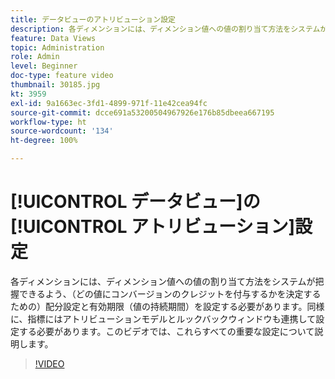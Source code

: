 ```yaml
---
title: データビューのアトリビューション設定
description: 各ディメンションには、ディメンション値への値の割り当て方法をシステムが把握できるよう、（どの値にコンバージョンのクレジットを付与するかを決定するための）配分設定と有効期限（値の持続期間）を設定する必要があります。同様に、指標にはアトリビューションモデルとルックバックウィンドウも連携して設定する必要があります。このビデオでは、これらすべての重要な設定について説明します。
feature: Data Views
topic: Administration
role: Admin
level: Beginner
doc-type: feature video
thumbnail: 30185.jpg
kt: 3959
exl-id: 9a1663ec-3fd1-4899-971f-11e42cea94fc
source-git-commit: dcce691a53200504967926e176b85dbeea667195
workflow-type: ht
source-wordcount: '134'
ht-degree: 100%

---
```


# [!UICONTROL データビュー]の[!UICONTROL アトリビューション]設定

各ディメンションには、ディメンション値への値の割り当て方法をシステムが把握できるよう、（どの値にコンバージョンのクレジットを付与するかを決定するための）配分設定と有効期限（値の持続期間）を設定する必要があります。同様に、指標にはアトリビューションモデルとルックバックウィンドウも連携して設定する必要があります。このビデオでは、これらすべての重要な設定について説明します。

>[!VIDEO](https://video.tv.adobe.com/v/30185/?quality=12&enable10seconds=on&speedcontrol=on)
